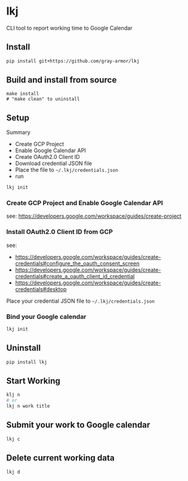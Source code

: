 # lkj

CLI tool to report working time to Google Calendar

## Install

```sh
pip install git+https://github.com/gray-armor/lkj
```

## Build and install from source

```
make install
# "make clean" to uninstall
```

## Setup

Summary
- Create GCP Project
- Enable Google Calendar API
- Create OAuth2.0 Client ID
- Download credential JSON file
- Place the file to `~/.lkj/credentials.json`
- run
```sh
lkj init
```

### Create GCP Project and Enable Google Calendar API

see: https://developers.google.com/workspace/guides/create-project

### Install OAuth2.0 Client ID from GCP

see:
- https://developers.google.com/workspace/guides/create-credentials#configure_the_oauth_consent_screen
- https://developers.google.com/workspace/guides/create-credentials#create_a_oauth_client_id_credential
- https://developers.google.com/workspace/guides/create-credentials#desktop

Place your credential JSON file to `~/.lkj/credentials.json`

### Bind your Google calendar

```sh
lkj init
```

## Uninstall

```sh
pip install lkj
```

## Start Working

```sh
klj n
# or
lkj n work title
```

## Submit your work to Google calendar

```sh
lkj c
```

## Delete current working data

```sh
lkj d
```
